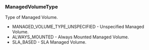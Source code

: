 ### ManagedVolumeType
Type of Managed Volume.

- MANAGED_VOLUME_TYPE_UNSPECIFIED - Unspecified Managed Volume.
- ALWAYS_MOUNTED - Always Mounted Managed Volume.
- SLA_BASED - SLA Managed Volume.
